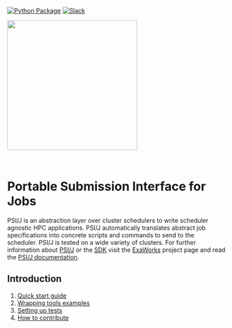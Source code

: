 [![Python Package](https://github.com/ExaWorks/psi-j-python/actions/workflows/python-package.yml/badge.svg)](https://github.com/ExaWorks/psi-j-python/actions/workflows/python-package.yml)
[![Slack](https://img.shields.io/badge/slack-%40exaworks-yellowgreen?logo=slack)](https://join.slack.com/t/exaworks/shared_invite/zt-gttapi1i-GSaiHd8Q0h7uKyZnIqAUwQ)

<img src="https://exaworks.org/images/exaworks-psij-logo.png" width="300" style="margin-bottom: 2em"/>

# Portable Submission Interface for Jobs

PSI/J is an abstraction layer over cluster schedulers to write scheduler agnostic HPC applications. PSI/J automatically translates abstract job specifications into concrete scripts and commands to send to the scheduler. PSI/J is tested on a wide variety of clusters. For further information about [PSI/J](https://exaworks.org/job-api-spec/) or the [SDK](https://github.com/ExaWorks/SDK) visit the [ExaWorks](https://exaworks.org/) project page and read the [PSI/J documentation](https://exaworks.org/psi-j-python/#docs).


## Introduction

1. [Quick start guide](QuickStart.md)
2. [Wrapping tools examples](scripts/WORKFLOW-EXAMPLES.md)
3. [Setting up tests](README-testing.md)
4. [How to contribute](CONTRIBUTING.md)

